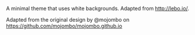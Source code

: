 A minimal theme that uses white backgrounds. Adapted from http://lebo.io/.

Adapted from the original design by @mojombo on https://github.com/mojombo/mojombo.github.io
